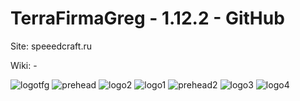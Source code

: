 # TerraFirmaGreg - 1.12.2 - GitHub

Site: speeedcraft.ru

Wiki: -

![logotfg](https://user-images.githubusercontent.com/52341158/131987786-bf99e1af-318c-4ed4-a6f8-c4617d692adb.png)
![prehead](https://user-images.githubusercontent.com/52341158/131987835-67e5f19f-1dad-4709-a146-68b917d1682f.png)
![logo2](https://user-images.githubusercontent.com/52341158/131987847-eab60672-2194-4c98-9ab6-3d2c29ec082d.png)
![logo1](https://user-images.githubusercontent.com/52341158/131987888-1706fb8d-334d-4d14-894b-5d254ef69f44.png)
![prehead2](https://user-images.githubusercontent.com/52341158/131987908-26511634-94cb-4db5-830e-5e9c44d03f9b.png)
![logo3](https://user-images.githubusercontent.com/52341158/131987918-3398055a-1b8d-499e-8bfe-aa8a791e9aa8.png)
![logo4](https://user-images.githubusercontent.com/52341158/131987975-d574ae23-9de0-464f-9007-c8eccd0e1d09.png)



